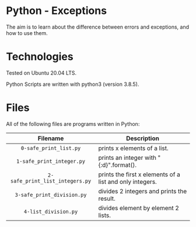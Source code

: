 # Python - Exceptions

The aim is to learn about the difference between errors and exceptions, and how to use them.

# Technologies

Tested on Ubuntu 20.04 LTS.

Python Scripts are written with python3 (version 3.8.5).

# Files

All of the following files are programs written in Python:

| Filename                       | Description
|:------------------------------:| -----------------------------------------------------------------------------------------
| `0-safe_print_list.py` | prints x elements of a list.
| `1-safe_print_integer.py` | prints an integer with "{:d}".format().
| `2-safe_print_list_integers.py` | prints the first x elements of a list and only integers.
| `3-safe_print_division.py` | divides 2 integers and prints the result.
| `4-list_division.py` | divides element by element 2 lists.
